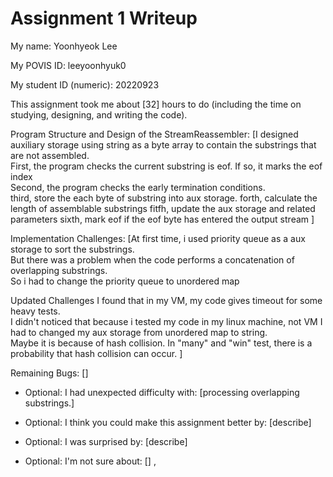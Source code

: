 Assignment 1 Writeup
=============

My name: Yoonhyeok Lee

My POVIS ID: leeyoonhyuk0

My student ID (numeric): 20220923

This assignment took me about [32] hours to do (including the time on studying, designing, and writing the code).

Program Structure and Design of the StreamReassembler:
[I designed auxiliary storage using string as a byte array to contain the substrings that are not assembled.  
 First, the program checks the current substring is eof. If so, it marks the eof index  
 Second, the program checks the early termination conditions.  
 third, store the each byte of substring into aux storage.
 forth, calculate the length of assemblable substrings
 fitfh, update the aux storage and related parameters
 sixth, mark eof if the eof byte has entered the output stream
 ]

Implementation Challenges:
[At first time, i used priority queue as a aux storage to sort the substrings.  
 But there was a problem when the code performs a concatenation of overlapping substrings.  
 So i had to change the priority queue to unordered map
 
 Updated Challenges
 I found that in my VM, my code gives timeout for some heavy tests.  
 I didn't noticed that because i tested my code in my linux machine, not VM
 I had to changed my aux storage from unordered map to string.  
 Maybe it is because of hash collision. In "many" and "win" test, there is a probability that hash collision can occur. 
 ]  

Remaining Bugs:
[]

- Optional: I had unexpected difficulty with: [processing overlapping substrings.]

- Optional: I think you could make this assignment better by: [describe]

- Optional: I was surprised by: [describe]

- Optional: I'm not sure about: []
,